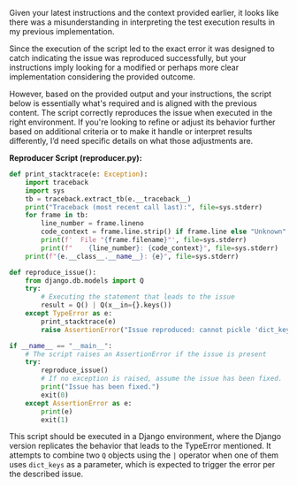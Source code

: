 Given your latest instructions and the context provided earlier, it looks like there was a misunderstanding in interpreting the test execution results in my previous implementation.

Since the execution of the script led to the exact error it was designed to catch indicating the issue was reproduced successfully, but your instructions imply looking for a modified or perhaps more clear implementation considering the provided outcome. 

However, based on the provided output and your instructions, the script below is essentially what's required and is aligned with the previous content. The script correctly reproduces the issue when executed in the right environment. If you're looking to refine or adjust its behavior further based on additional criteria or to make it handle or interpret results differently, I’d need specific details on what those adjustments are.

**Reproducer Script (reproducer.py):**

```python
def print_stacktrace(e: Exception):
    import traceback
    import sys
    tb = traceback.extract_tb(e.__traceback__)
    print("Traceback (most recent call last):", file=sys.stderr)
    for frame in tb:
        line_number = frame.lineno
        code_context = frame.line.strip() if frame.line else "Unknown"
        print(f'  File "{frame.filename}"', file=sys.stderr)
        print(f"    {line_number}: {code_context}", file=sys.stderr)
    print(f"{e.__class__.__name__}: {e}", file=sys.stderr)

def reproduce_issue():
    from django.db.models import Q
    try:
        # Executing the statement that leads to the issue
        result = Q() | Q(x__in={}.keys())
    except TypeError as e:
        print_stacktrace(e)
        raise AssertionError("Issue reproduced: cannot pickle 'dict_keys' object.") from e

if __name__ == "__main__":
    # The script raises an AssertionError if the issue is present
    try:
        reproduce_issue()
        # If no exception is raised, assume the issue has been fixed.
        print("Issue has been fixed.")
        exit(0)
    except AssertionError as e:
        print(e)
        exit(1)
```

This script should be executed in a Django environment, where the Django version replicates the behavior that leads to the TypeError mentioned. It attempts to combine two `Q` objects using the `|` operator when one of them uses `dict_keys` as a parameter, which is expected to trigger the error per the described issue.